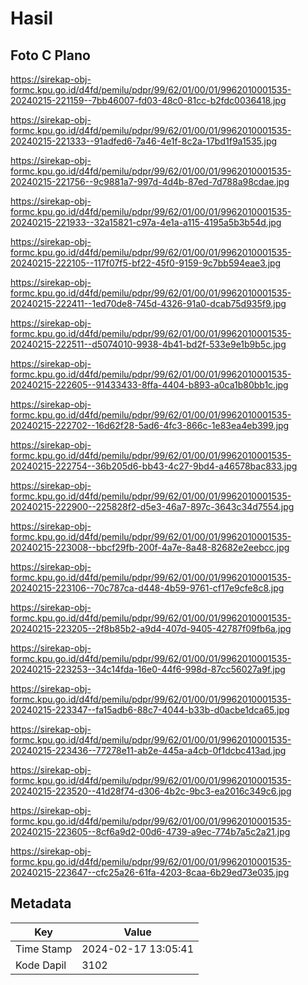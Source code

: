 # Hasil

## Foto C Plano

https://sirekap-obj-formc.kpu.go.id/d4fd/pemilu/pdpr/99/62/01/00/01/9962010001535-20240215-221159--7bb46007-fd03-48c0-81cc-b2fdc0036418.jpg

https://sirekap-obj-formc.kpu.go.id/d4fd/pemilu/pdpr/99/62/01/00/01/9962010001535-20240215-221333--91adfed6-7a46-4e1f-8c2a-17bd1f9a1535.jpg

https://sirekap-obj-formc.kpu.go.id/d4fd/pemilu/pdpr/99/62/01/00/01/9962010001535-20240215-221756--9c9881a7-997d-4d4b-87ed-7d788a98cdae.jpg

https://sirekap-obj-formc.kpu.go.id/d4fd/pemilu/pdpr/99/62/01/00/01/9962010001535-20240215-221933--32a15821-c97a-4e1a-a115-4195a5b3b54d.jpg

https://sirekap-obj-formc.kpu.go.id/d4fd/pemilu/pdpr/99/62/01/00/01/9962010001535-20240215-222105--117f07f5-bf22-45f0-9159-9c7bb594eae3.jpg

https://sirekap-obj-formc.kpu.go.id/d4fd/pemilu/pdpr/99/62/01/00/01/9962010001535-20240215-222411--1ed70de8-745d-4326-91a0-dcab75d935f9.jpg

https://sirekap-obj-formc.kpu.go.id/d4fd/pemilu/pdpr/99/62/01/00/01/9962010001535-20240215-222511--d5074010-9938-4b41-bd2f-533e9e1b9b5c.jpg

https://sirekap-obj-formc.kpu.go.id/d4fd/pemilu/pdpr/99/62/01/00/01/9962010001535-20240215-222605--91433433-8ffa-4404-b893-a0ca1b80bb1c.jpg

https://sirekap-obj-formc.kpu.go.id/d4fd/pemilu/pdpr/99/62/01/00/01/9962010001535-20240215-222702--16d62f28-5ad6-4fc3-866c-1e83ea4eb399.jpg

https://sirekap-obj-formc.kpu.go.id/d4fd/pemilu/pdpr/99/62/01/00/01/9962010001535-20240215-222754--36b205d6-bb43-4c27-9bd4-a46578bac833.jpg

https://sirekap-obj-formc.kpu.go.id/d4fd/pemilu/pdpr/99/62/01/00/01/9962010001535-20240215-222900--225828f2-d5e3-46a7-897c-3643c34d7554.jpg

https://sirekap-obj-formc.kpu.go.id/d4fd/pemilu/pdpr/99/62/01/00/01/9962010001535-20240215-223008--bbcf29fb-200f-4a7e-8a48-82682e2eebcc.jpg

https://sirekap-obj-formc.kpu.go.id/d4fd/pemilu/pdpr/99/62/01/00/01/9962010001535-20240215-223106--70c787ca-d448-4b59-9761-cf17e9cfe8c8.jpg

https://sirekap-obj-formc.kpu.go.id/d4fd/pemilu/pdpr/99/62/01/00/01/9962010001535-20240215-223205--2f8b85b2-a9d4-407d-9405-42787f09fb6a.jpg

https://sirekap-obj-formc.kpu.go.id/d4fd/pemilu/pdpr/99/62/01/00/01/9962010001535-20240215-223253--34c14fda-16e0-44f6-998d-87cc56027a9f.jpg

https://sirekap-obj-formc.kpu.go.id/d4fd/pemilu/pdpr/99/62/01/00/01/9962010001535-20240215-223347--fa15adb6-88c7-4044-b33b-d0acbe1dca65.jpg

https://sirekap-obj-formc.kpu.go.id/d4fd/pemilu/pdpr/99/62/01/00/01/9962010001535-20240215-223436--77278e11-ab2e-445a-a4cb-0f1dcbc413ad.jpg

https://sirekap-obj-formc.kpu.go.id/d4fd/pemilu/pdpr/99/62/01/00/01/9962010001535-20240215-223520--41d28f74-d306-4b2c-9bc3-ea2016c349c6.jpg

https://sirekap-obj-formc.kpu.go.id/d4fd/pemilu/pdpr/99/62/01/00/01/9962010001535-20240215-223605--8cf6a9d2-00d6-4739-a9ec-774b7a5c2a21.jpg

https://sirekap-obj-formc.kpu.go.id/d4fd/pemilu/pdpr/99/62/01/00/01/9962010001535-20240215-223647--cfc25a26-61fa-4203-8caa-6b29ed73e035.jpg


## Metadata

| Key        | Value               |
| ---------- | ------------------- |
| Time Stamp | 2024-02-17 13:05:41 |
| Kode Dapil | 3102                |



